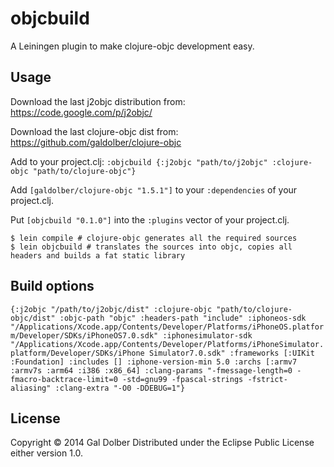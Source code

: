 # objcbuild

A Leiningen plugin to make clojure-objc development easy.

## Usage

Download the last j2objc distribution from: https://code.google.com/p/j2objc/

Download the last clojure-objc dist from: https://github.com/galdolber/clojure-objc

Add to your project.clj:
    `:objcbuild {:j2objc "path/to/j2objc" :clojure-objc "path/to/clojure-objc"}`

Add `[galdolber/clojure-objc "1.5.1"]` to your `:dependencies` of your project.clj.

Put `[objcbuild "0.1.0"]` into the `:plugins` vector of your project.clj.

    $ lein compile # clojure-objc generates all the required sources
    $ lein objcbuild # translates the sources into objc, copies all headers and builds a fat static library

## Build options

`{:j2objc "/path/to/j2objc/dist"
  :clojure-objc "path/to/clojure-objc/dist"
  :objc-path "objc"
  :headers-path "include"
  :iphoneos-sdk "/Applications/Xcode.app/Contents/Developer/Platforms/iPhoneOS.platform/Developer/SDKs/iPhoneOS7.0.sdk"
  :iphonesimulator-sdk "/Applications/Xcode.app/Contents/Developer/Platforms/iPhoneSimulator.platform/Developer/SDKs/iPhone Simulator7.0.sdk"
  :frameworks [:UIKit :Foundation]
  :includes []
  :iphone-version-min 5.0
  :archs [:armv7 :armv7s :arm64 :i386 :x86_64]
  :clang-params "-fmessage-length=0 -fmacro-backtrace-limit=0 -std=gnu99 -fpascal-strings -fstrict-aliasing"
  :clang-extra "-O0 -DDEBUG=1"}`

## License

Copyright © 2014 Gal Dolber
Distributed under the Eclipse Public License either version 1.0.
